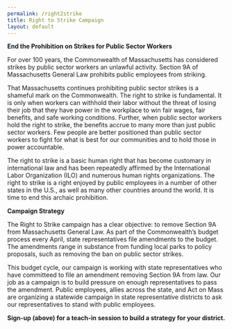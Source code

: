 ```yaml
---
permalink: /right2strike
title: Right to Strike Campaign
layout: default
---
```


<CenteredImage img="/img/right-to-strike_website.jpg" alt=""/>

<NGPVanForm formId="https://secure.everyaction.com/v1/Forms/89W8SSTEgESvjQcBrZD_3Q2" />

**End the Prohibition on Strikes for Public Sector Workers**

For over 100 years, the Commonwealth of Massachusetts has considered strikes by public sector workers an unlawful activity. Section 9A of Massachusetts General Law prohibits public employees from striking. 


<CenteredImage img="/img/section-9a-a-_small_small_small.jpg" alt="Section 9A"/>


That Massachusetts continues prohibiting public sector strikes is a shameful mark on the Commonwealth. The right to strike is fundamental. It is only when workers can withhold their labor without the threat of losing their job that they have power in the workplace to win fair wages, fair benefits, and safe working conditions. Further, when public sector workers hold the right to strike, the benefits accrue to many more than just public sector workers. Few people are better positioned than public sector workers to fight for what is best for our communities and to hold those in power accountable. 

The right to strike is a basic human right that has become customary in international law and has been repeatedly affirmed by the International Labor Organization (ILO) and numerous human rights organizations. The right to strike is a right enjoyed by public employees in a number of other states in the U.S., as well as many other countries around the world. It is time to end this archaic prohibition.


**Campaign Strategy**

The Right to Strike campaign has a clear objective: to remove Section 9A from Massachusetts General Law. As part of the Commonwealth’s budget process every April, state representatives file amendments to the budget. The amendments range in substance from funding local parks to policy proposals, such as removing the ban on public sector strikes.

This budget cycle, our campaign is working with state representatives who have committeed to file an amendment removing Section 9A from law. Our job as a campaign is to build pressure on enough representatives to pass the amendment. Public employees, allies across the state, and Act on Mass are organizing a statewide campaign in state representative districts to ask our representatives to stand with public employees.

**Sign-up (above) for a teach-in session to build a strategy for your district.**

